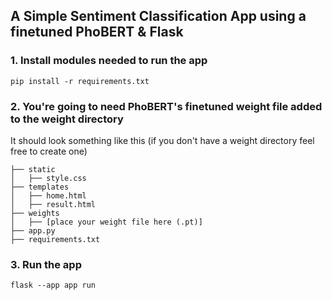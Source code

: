 ## A Simple Sentiment Classification App using a finetuned PhoBERT & Flask

### 1. Install modules needed to run the app
    pip install -r requirements.txt

### 2. You're going to need PhoBERT's finetuned weight file added to the weight directory
It should look something like this (if you don't have a weight directory feel free to create one)

    ├── static                    
    │   ├── style.css
    ├── templates                    
    │   ├── home.html
    │   ├── result.html
    ├── weights                    
    │   ├── [place your weight file here (.pt)]
    ├── app.py                    
    ├── requirements.txt 

### 3. Run the app
    flask --app app run